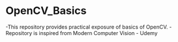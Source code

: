 # OpenCV_Basics
-This repository provides practical exposure of basics of OpenCV.
-Repository is inspired from Modern Computer Vision - Udemy
